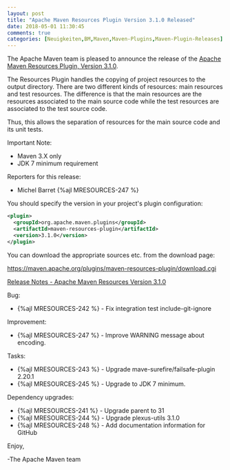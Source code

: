 ```yaml
---
layout: post
title: "Apache Maven Resources Plugin Version 3.1.0 Released"
date: 2018-05-01 11:30:45
comments: true
categories: [Neuigkeiten,BM,Maven,Maven-Plugins,Maven-Plugin-Releases]
---
```

The Apache Maven team is pleased to announce the release of the 
[Apache Maven Resources Plugin, Version 3.1.0](http://maven.apache.org/plugins/maven-resources-plugin).

The Resources Plugin handles the copying of project resources to the output
directory. There are two different kinds of resources: main resources and test
resources. The difference is that the main resources are the resources
associated to the main source code while the test resources are associated to
the test source code.

Thus, this allows the separation of resources for the main source code and its
unit tests.

Important Note: 

 * Maven 3.X only
 * JDK 7 minimum requirement

Reporters for this release:

 *  Michel Barret {%ajl MRESOURCES-247 %}

You should specify the version in your project's plugin configuration:

``` xml
<plugin>
  <groupId>org.apache.maven.plugins</groupId>
  <artifactId>maven-resources-plugin</artifactId>
  <version>3.1.0</version>
</plugin>
```

You can download the appropriate sources etc. from the download page:
 
https://maven.apache.org/plugins/maven-resources-plugin/download.cgi

<!-- more -->

[Release Notes - Apache Maven Resources Version 3.1.0](https://issues.apache.org/jira/secure/ReleaseNote.jspa?projectId=12317827&version=12336059)


Bug:

 * {%ajl MRESOURCES-242 %} - Fix integration test include-git-ignore

Improvement:

 * {%ajl MRESOURCES-247 %} - Improve WARNING message about encoding.

Tasks:

 * {%ajl MRESOURCES-243 %} - Upgrade mave-surefire/failsafe-plugin 2.20.1
 * {%ajl MRESOURCES-245 %} - Upgrade to JDK 7 minimum.

Dependency upgrades:

 * {%ajl MRESOURCES-241 %} - Upgrade parent to 31
 * {%ajl MRESOURCES-244 %} - Upgrade plexus-utils 3.1.0
 * {%ajl MRESOURCES-248 %} - Add documentation information for GitHub

Enjoy,
 
-The Apache Maven team
